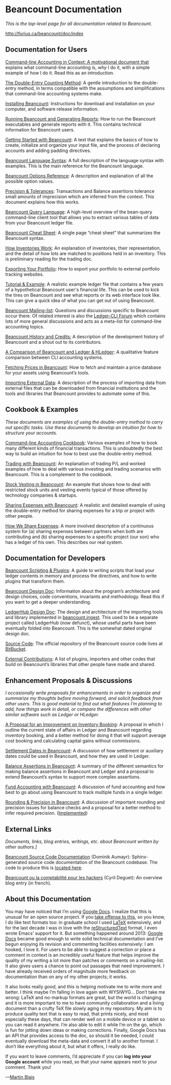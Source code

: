 Beancount Documentation
=======================

*This is the top-level page for all documentation related to Beancount.*

[<span
class="underline">http://furius.ca/beancount/doc/index</span>](http://furius.ca/beancount/doc/index)

Documentation for Users
-----------------------

[<span class="underline">Command-line Accounting in Context</span>: A
motivational document that](01_command_line_accounting_in_context.md)
explains what command-line accounting is, *why* I do it, with a simple
example of *how* I do it. Read this as an introduction.

[<span class="underline">The Double-Entry Counting
Method</span>](02_the_double_entry_counting_method.md): A gentle
introduction to the double-entry method, in terms compatible with the
assumptions and simplifications that command-line accounting systems
make.

[<span class="underline">Installing
Beancount</span>](03_installing_beancount.md): Instructions for download
and installation on your computer, and software release information.

[<span class="underline">Running Beancount and Generating
Reports</span>](04_running_beancount_and_generating_reports.md): How to
run the Beancount executables and generate reports with it. This
contains technical information for Beancount users.

[<span class="underline">Getting Started with
Beancount</span>](05_getting_started_with_beancount.md): A text that
explains the basics of how to create, initialize and organize your input
file, and the process of declaring accounts and adding padding
directives.

[<span class="underline">Beancount Language
Syntax</span>](06_beancount_language_syntax.md): A full description of
the language syntax with examples. This is the main reference for the
Beancount language.

[<span class="underline">Beancount Options
Reference</span>](07_beancount_options_reference.md): A description and
explanation of all the possible option values.

[<span class="underline">Precision &
Tolerances</span>](08_precision_tolerances.md): Transactions and Balance
assertions tolerance small amounts of imprecision which are inferred
from the context. This document explains how this works.

[<span class="underline">Beancount Query
Language</span>](09_beancount_query_language.md): A high-level overview
of the bean-query command-line client tool that allows you to extract
various tables of data from your Beancount ledger file.

[<span class="underline">Beancount Cheat
Sheet</span>](10_beancount_cheat_sheet.md): A single page “cheat sheet”
that summarizes the Beancount syntax.

[<span class="underline">How Inventories
Work</span>](11_how_inventories_work.md): An explanation of inventories,
their representation, and the detail of how lots are matched to
positions held in an inventory. This is preliminary reading for the
trading doc.

[<span class="underline">Exporting Your
Portfolio</span>](12_exporting_your_portfolio.md): How to export your
portfolio to external portfolio tracking websites.

[<span class="underline">Tutorial &
Example</span>](13_tutorial_example.md): A realistic example ledger file
that contains a few years of a hypothetical Beancount user's financial
life. This can be used to kick the tires on Beancount and see what
reports or its web interface look like. This can give a quick idea of
what you can get out of using Beancount.

[<span class="underline">Beancount
Mailing-list</span>](https://groups.google.com/forum/#!forum/beancount):
Questions and discussions specific to Beancount occur there. Of related
interest is also the [<span class="underline">Ledger-CLI
Forum</span>](https://groups.google.com/forum/#!forum/ledger-cli) which
contains lots of more general discussions and acts as a meta-list for
command-line accounting topics.

[<span class="underline">Beancount History and
Credits:</span>](14_beancount_history_and_credits.md) A description of
the development history of Beancount and a shout out to its
contributors.

[<span class="underline">A Comparison of Beancount and Ledger &
HLedger</span>](15_a_comparison_of_beancount_and_ledger_hledger.md): A
qualitative feature comparison between CLI accounting systems.

[<span class="underline">Fetching Prices in
Beancount</span>](16_fetching_prices_in_beancount.md): How to fetch and
maintain a price database for your assets using Beancount’s tools.

[<span class="underline">Importing External
Data</span>](17_importing_external_data.md): A description of the
process of importing data from external files that can be downloaded
from financial institutions and the tools and libraries that Beancount
provides to automate some of this.

Cookbook & Examples
-------------------

*These documents are examples of using the double-entry method to carry
out specific tasks. Use these documents to develop an intuition for how
to structure your accounts.*

[<span class="underline">Command-line Accounting
Cookbook</span>](18_command_line_accounting_cookbook.md): Various
examples of how to book many different kinds of financial transactions.
This is undoubtedly the best way to build an intuition for how to best
use the double-entry method.

[<span class="underline">Trading with
Beancount</span>](19_trading_with_beancount.md): An explanation of
trading P/L and worked examples of how to deal with various investing
and trading scenarios with Beancount. This is a complement to the
cookbook.

[<span class="underline">Stock Vesting in
Beancount</span>](20_stock_vesting_in_beancount.md): An example that
shows how to deal with restricted stock units and vesting events typical
of those offered by technology companies & startups.

[<span class="underline">Sharing Expenses with
Beancount</span>](21_sharing_expenses_with_beancount.md): A realistic
and detailed example of using the double-entry method for sharing
expenses for a trip or project with other people.

[<span class="underline">How We Share
Expenses</span>](22_how_we_share_expenses.md): A more involved
description of a continuous system for (a) sharing expenses between
partners when both are contributing and (b) sharing expenses to a
specific project (our son) who has a ledger of his own. This describes
our real system.

Documentation for Developers
----------------------------

[<span class="underline">Beancount Scripting &
Plugins</span>](23_beancount_scripting_plugins.md): A guide to writing
scripts that load your ledger contents in memory and process the
directives, and how to write plugins that transform them.

[<span class="underline">Beancount Design
Doc</span>](24_beancount_design_doc.md): Information about the program’s
architecture and design choices, code conventions, invariants and
methodology. Read this if you want to get a deeper understanding.

[<span class="underline">LedgerHub Design
Doc</span>](25_ledgerhub_design_doc.md): The design and architecture of
the importing tools and library implemented in [<span
class="underline">beancount.ingest</span>](https://bitbucket.org/blais/beancount/src/tip/beancount/ingest/).
This used to be a separate project called LedgerHub (now defunct), whose
useful parts have been eventually folded into Beancount. This is the
somewhat dated original design doc.

[<span class="underline">Source
Code</span>](https://bitbucket.org/blais/beancount/src/): The official
repository of the Beancount source code lives at [<span
class="underline">BitBucket</span>](http://bitbucket.org/blais/beancount/).

[<span class="underline">External
Contributions</span>](26_external_contributions.md): A list of plugins,
importers and other codes that build on Beancount’s libraries that other
people have made and shared.

Enhancement Proposals & Discussions
-----------------------------------

*I occasionally write proposals for enhancements in order to organize
and summarize my thoughts before moving forward, and solicit feedback
from other users. This is good material to find out what features I’m
planning to add, how things work in detail, or compare the differences
with other similar software such as Ledger or HLedger.*

[<span class="underline">A Proposal for an Improvement on Inventory
Booking</span>](27_a_proposal_for_an_improvement_on_inventory_booking.md):
A proposal in which I outline the current state of affairs in Ledger and
Beancount regarding inventory booking, and a better method for doing it
that will support average cost booking and calculating capital gains
without commissions.

[<span class="underline">Settlement Dates in
Beancount</span>](28_settlement_dates_in_beancount.md): A discussion of
how settlement or auxiliary dates could be used in Beancount, and how
they are used in Ledger.

[<span class="underline">Balance Assertions in
Beancount</span>](29_balance_assertions_in_beancount.md): A summary of
the different semantics for making balance assertions in Beancount and
Ledger and a proposal to extend Beancount’s syntax to support more
complex assertions.

[<span class="underline">Fund Accounting with
Beancount</span>](30_fund_accounting_with_beancount.md): A discussion of
fund accounting and how best to go about using Beancount to track
multiple funds in a single ledger.

[<span class="underline">Rounding & Precision in
Beancount</span>](31_rounding_precision_in_beancount.md): A discussion
of important rounding and precision issues for balance checks and a
proposal for a better method to infer required precision. ([<span
class="underline">Implemented</span>](08_precision_tolerances.md))

External Links
--------------

*Documents, links, blog entries, writings, etc. about Beancount written
by other authors.\]*

[<span class="underline">Beancount Source Code
Documentation</span>](http://aumayr.github.io/beancount-docs-static/)
(Dominik Aumayr): Sphinx-generated source code documentation of the
Beancount codebase. The code to produce this is [<span
class="underline">located
here</span>](https://github.com/aumayr/beancount-docs).

[<span class="underline">Beancount ou la comptabilité pour les
hackers</span>](http://blog.deguet.fr/beancount-comptabilite-pour-hackers/)
(Cyril Deguet): An overview blog entry (in french).

About this Documentation
------------------------

You may have noticed that I’m using [<span class="underline">Google
Docs</span>](https://docs.google.com/). I realize that this is unusual
for an open source project. If you [<span class="underline">take offense
to
this</span>](https://groups.google.com/d/msg/ledger-cli/u648SA1o-Ek/yom_P38FCAAJ),
so you know, I do like text formats too: in graduate school I used
[<span class="underline">LaTeX</span>](http://www.latex-project.org/)
extensively, and for the last decade I was in love with the [<span
class="underline">reStructuredText</span>](http://docutils.sourceforge.net)
format, I even wrote Emacs’ support for it. But something happened
around 2013: [<span class="underline">Google
Docs</span>](https://docs.google.com/) became good enough to write solid
technical documentation and I’ve begun enjoying its revision and
commenting facilities extensively: I am hooked, I love it. For users to
be able to suggest a correction or place a comment in context is an
incredibly useful feature that helps improve the quality of my writing a
lot more than patches or comments on a mailing-list. It also gives users
a chance to point out passages that need improvement. I have already
received orders of magnitude more feedback on documentation than on any
of my other projects; it works.

It also looks really *good*, and this is helping motivate me to write
more and better. I think maybe I’m falling in love again with WYSIWYG...
Don’t take me wrong: LaTeX and no-markup formats are great, but the
world is changing and it is more important to me to have community
collaboration and a living document than a crufty TeX file slowly aging
in my repository. My aim is to produce quality text that is easy to
read, that prints nicely, and most especially these days, that can
render well on a mobile device or a tablet so you can read it anywhere.
I’m also able to edit it while I’m on the go, which is fun for jotting
down ideas or making corrections. Finally, Google Docs has an API that
provides access to the doc, so should it be needed, I could eventually
download the meta-data and convert it all to another format. I don’t
like everything about it, but what it offers, I really do like.

If you want to leave comments, I’d appreciate if you can **log into your
Google account** while you read, so that your name appears next to your
comment. Thank you!

—[<span class="underline">Martin Blais</span>](mailto:blais@furius.ca)
